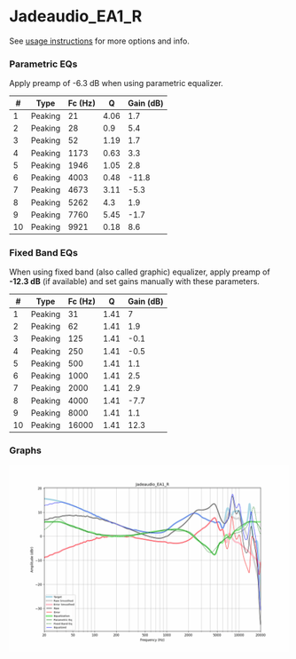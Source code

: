 # Jadeaudio_EA1_R
See [usage instructions](https://github.com/jaakkopasanen/AutoEq#usage) for more options and info.

### Parametric EQs
Apply preamp of -6.3 dB when using parametric equalizer.

|   # | Type    |   Fc (Hz) |    Q |   Gain (dB) |
|-----|---------|-----------|------|-------------|
|   1 | Peaking |        21 | 4.06 |         1.7 |
|   2 | Peaking |        28 | 0.9  |         5.4 |
|   3 | Peaking |        52 | 1.19 |         1.7 |
|   4 | Peaking |      1173 | 0.63 |         3.3 |
|   5 | Peaking |      1946 | 1.05 |         2.8 |
|   6 | Peaking |      4003 | 0.48 |       -11.8 |
|   7 | Peaking |      4673 | 3.11 |        -5.3 |
|   8 | Peaking |      5262 | 4.3  |         1.9 |
|   9 | Peaking |      7760 | 5.45 |        -1.7 |
|  10 | Peaking |      9921 | 0.18 |         8.6 |

### Fixed Band EQs
When using fixed band (also called graphic) equalizer, apply preamp of **-12.3 dB** (if available) and set gains manually with these parameters.

|   # | Type    |   Fc (Hz) |    Q |   Gain (dB) |
|-----|---------|-----------|------|-------------|
|   1 | Peaking |        31 | 1.41 |         7   |
|   2 | Peaking |        62 | 1.41 |         1.9 |
|   3 | Peaking |       125 | 1.41 |        -0.1 |
|   4 | Peaking |       250 | 1.41 |        -0.5 |
|   5 | Peaking |       500 | 1.41 |         1.1 |
|   6 | Peaking |      1000 | 1.41 |         2.5 |
|   7 | Peaking |      2000 | 1.41 |         2.9 |
|   8 | Peaking |      4000 | 1.41 |        -7.7 |
|   9 | Peaking |      8000 | 1.41 |         1.1 |
|  10 | Peaking |     16000 | 1.41 |        12.3 |

### Graphs
![](./Jadeaudio_EA1_R.png)
